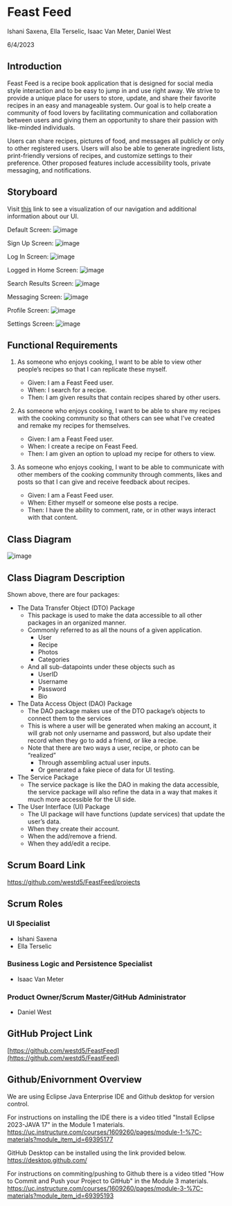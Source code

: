 # Feast Feed

Ishani Saxena, Ella Terselic, Isaac Van Meter, Daniel West

6/4/2023

## Introduction
Feast Feed is a recipe book application that is designed for social media style interaction and to be easy to jump in and use right away.  We strive to provide a unique place for users to store, update, and share their favorite recipes in an easy and manageable system.  Our goal is to help create a community of food lovers by facilitating communication and collaboration between users and giving them an opportunity to share their passion with like-minded individuals.

Users can share recipes, pictures of food, and messages all publicly or only to other registered users.  Users will also be able to generate ingredient lists, print-friendly versions of recipes, and customize settings to their preference.  Other proposed features include accessibility tools, private messaging, and notifications.

## Storyboard

Visit [this](https://mailuc-my.sharepoint.com/:wb:/g/personal/terseler_mail_uc_edu/EXUoMc2o_I1EvsNLKmzkImMBQcmO3sifMeC4hyyWkiXvBQ?e=FbXWzU) link to see a visualization of our navigation and additional information about our UI.

Default Screen:
![image](https://github.com/westd5/ProjectIT4045C/assets/77344568/3825b137-540a-4077-b36c-9eafd8a2fe72)

Sign Up Screen:
![image](https://github.com/westd5/ProjectIT4045C/assets/77344568/880bb1d8-17a1-40f9-aa64-c46c65661ad2)

Log In Screen:
![image](https://github.com/westd5/ProjectIT4045C/assets/77344568/410584fe-f543-44a1-a512-ae1b0b9ae9ef)

Logged in Home Screen:
![image](https://github.com/westd5/ProjectIT4045C/assets/77344568/79a32c66-3824-44a1-9a57-bd14a136e089)

Search Results Screen:
![image](https://github.com/westd5/ProjectIT4045C/assets/77344568/07b7499d-3cd7-42ed-ad32-1b65a86308fc)

Messaging Screen:
![image](https://github.com/westd5/ProjectIT4045C/assets/77344568/b3a696c4-1e8e-4422-aabd-15c9a6a54c89)

Profile Screen:
![image](https://github.com/westd5/ProjectIT4045C/assets/77344568/af88436e-b2b8-4a2f-8dc6-b6e6bd6c1181)

Settings Screen:
![image](https://github.com/westd5/ProjectIT4045C/assets/77344568/241b94a3-2eb2-42d8-b17b-9be0c9055f59)

## Functional Requirements

1. As someone who enjoys cooking, I want to be able to view other people’s recipes so that I can replicate these myself. 
   - Given: I am a Feast Feed user.
   - When: I search for a recipe.
   - Then: I am given results that contain recipes shared by other users.

2. As someone who enjoys cooking, I want to be able to share my recipes with the cooking community so that others can see what I’ve created and remake my recipes for themselves.
   - Given: I am a Feast Feed user.
   - When: I create a recipe on Feast Feed.
   - Then: I am given an option to upload my recipe for others to view.

3. As someone who enjoys cooking, I want to be able to communicate with other members of the cooking community through comments, likes and posts so that I can give and receive feedback about recipes. 
   - Given: I am a Feast Feed user.
   - When: Either myself or someone else posts a recipe.
   - Then: I have the ability to comment, rate, or in other ways interact with that content.

## Class Diagram
![image](https://github.com/westd5/ProjectIT4045C/assets/77344568/d12a15a9-8992-40a5-af2d-3a229e860526)

## Class Diagram Description
Shown above, there are four packages:
  - The Data Transfer Object (DTO) Package
    - This package is used to make the data accessible to all other packages in an organized manner.
    - Commonly referred to as all the nouns of a given application.
      - User
      - Recipe
      - Photos
      - Categories
    - And all sub-datapoints under these objects such as
      - UserID
      - Username
      - Password
      - Bio
  - The Data Access Object (DAO) Package
    - The DAO package makes use of the DTO package’s objects to connect them to the services 
    - This is where a user will be generated when making an account, it will grab not only username and password, but also update their record when they go to add a friend, or like a recipe.
    - Note that there are two ways a user, recipe, or photo can be “realized”
      - Through assembling actual user inputs.
      - Or generated a fake piece of data for UI testing.
  -	The Service Package
    -	The service package is like the DAO in making the data accessible, the service package will also refine the data in a way that makes it much more accessible for the UI side.
  -	The User Interface (UI) Package
    -	The UI package will have functions (update services) that update the user’s data.
      -	When they create their account.
      -	When the add/remove a friend.
      -	When they add/edit a recipe.

## Scrum Board Link
https://github.com/westd5/FeastFeed/projects

## Scrum Roles
### UI Specialist 
 - Ishani Saxena
 - Ella Terselic
### Business Logic and Persistence Specialist
 - Isaac Van Meter
### Product Owner/Scrum Master/GitHub Administrator
 - Daniel West

## GitHub Project Link
[https://github.com/westd5/FeastFeed](https://github.com/westd5/FeastFeed)

## Github/Enivornment Overview
We are using Eclipse Java Enterprise IDE and Github desktop for version control.

For instructions on installing the IDE there is a video titled "Install Eclipse 2023-JAVA 17" in the Module 1 materials.<br>
https://uc.instructure.com/courses/1609260/pages/module-1-%7C-materials?module_item_id=69395177

GitHub Desktop can be installed using the link provided below.<br>
https://desktop.github.com/

For instructions on commiting/pushing to Github there is a video titled "How to Commit and Push your Project to GitHub" in the Module 3 materials.<br>
https://uc.instructure.com/courses/1609260/pages/module-3-%7C-materials?module_item_id=69395193
